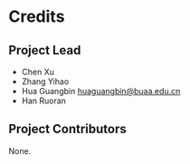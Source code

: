 Credits
=======

Project Lead
----------------

* Chen Xu
* Zhang Yihao
* Hua Guangbin <huaguangbin@buaa.edu.cn>
* Han Ruoran

Project Contributors
------------

None.
